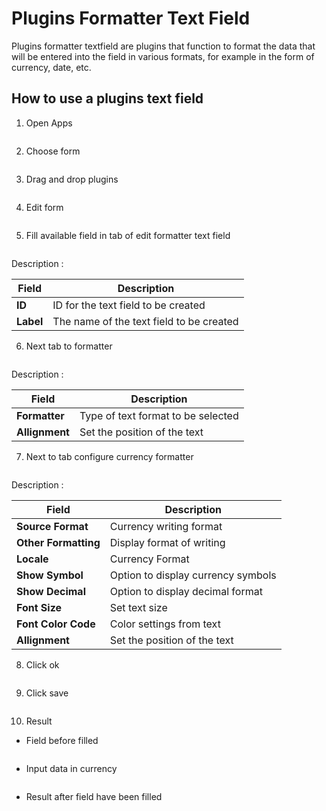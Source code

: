 # Plugins Formatter Text Field

Plugins formatter textfield are plugins that function to format the data that will be entered into the field in various formats, for example in the form of currency, date, etc.

## How to use a plugins text field

1. Open Apps

<img src="https://raw.githubusercontent.com/kinnara-digital-studio/kecak-workflow/master/docs/assets/textField_openApps.png" alt="" />

2. Choose form

<img src="https://raw.githubusercontent.com/kinnara-digital-studio/kecak-workflow/master/docs/assets/textField_chooseForm.png" alt="" />

3. Drag and drop plugins

<img src="https://raw.githubusercontent.com/kinnara-digital-studio/kecak-workflow/master/docs/assets/formatterTextfield_dragDrop.png" alt="" />

4. Edit form

<img src="https://raw.githubusercontent.com/kinnara-digital-studio/kecak-workflow/master/docs/assets/formatterTextfield_edit.png" alt="" />


5. Fill available field in tab of edit formatter text field

<img src="https://raw.githubusercontent.com/kinnara-digital-studio/kecak-workflow/master/docs/assets/formatterTextfield_editFormatter.png" alt="" />

Description :

| Field   |              Description                 |
|---------|------------------------------------------|
|**ID**   | ID for the text field to be created      |
|**Label**| The name of the text field to be created |


6. Next tab to formatter

<img src="https://raw.githubusercontent.com/kinnara-digital-studio/kecak-workflow/master/docs/assets/formatterTextfield_formatter.png" alt="" />

Description :

|Field|Description|
|-----|-----------|
|**Formatter**|Type of text format to be selected |
|**Allignment**|Set the position of the text|
                     

7. Next to tab configure currency formatter

<img src="https://raw.githubusercontent.com/kinnara-digital-studio/kecak-workflow/master/docs/assets/formatterTextfield_chooseFormatter.png" alt="" />

Description :

|Field|Description|
|-----|-----------|
|**Source Format**|Currency writing format|
|**Other Formatting**|Display format of writing|
|**Locale**|Currency Format|
|**Show Symbol**|Option to display currency symbols|
|**Show Decimal**|Option to display decimal format|
|**Font Size**|Set text size|
|**Font Color Code**|Color settings from text|
|**Allignment**|Set the position of the text|


8. Click ok

<img src="https://raw.githubusercontent.com/kinnara-digital-studio/kecak-workflow/master/docs/assets/formatterTextfield_ok.png" alt="" />


9. Click save

<img src="https://raw.githubusercontent.com/kinnara-digital-studio/kecak-workflow/master/docs/assets/formatterTextfield_save.png" alt="" />


10. Result
- Field before filled

<img src="https://raw.githubusercontent.com/kinnara-digital-studio/kecak-workflow/master/docs/assets/formatterTextfield_result.png" alt="" />

- Input data in currency

<img src="https://raw.githubusercontent.com/kinnara-digital-studio/kecak-workflow/master/docs/assets/formatterTextfield_result2.png" alt="" />


- Result after field have been filled

<img src="https://raw.githubusercontent.com/kinnara-digital-studio/kecak-workflow/master/docs/assets/formatterTextfield_result3.png" alt="" />

